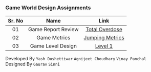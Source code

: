 ### Game World Design Assignments

Sr. No|Name|Link
:----:|:--:|:--:
01|Game Report Review|[Total Overdose](https://ysd98.github.io/Cinco_Amigos/Assignment01/TotalOverdose.pdf)
02|Game Metrics|[Jumping Metrics](https://ysd98.github.io/Cinco_Amigos/Assignment02/index.html)
03|Game Level Design|[Level 1](https://ysd98.github.io/Cinco_Amigos/Assignment03/index.html)

Developed By
`Yash Dushettiwar` `Agnijeet Choudhary` `Vinay Panchal` <br/>
Designed  By  `Gaurav` `Sinni`
